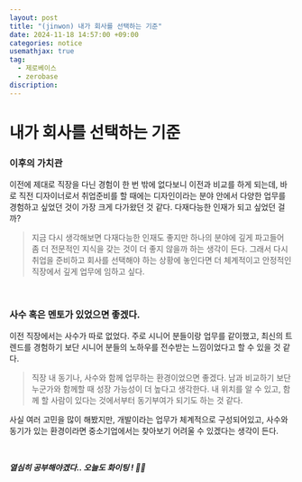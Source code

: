 ```yaml
---
layout: post
title: "(jinwon) 내가 회사를 선택하는 기준"
date: 2024-11-18 14:57:00 +09:00
categories: notice
usemathjax: true
tag:
  - 제로베이스
  - zerobase
discription:
---
```


# 내가 회사를 선택하는 기준

### 이후의 가치관

이전에 제대로 직장을 다닌 경험이 한 번 밖에 없다보니 이전과 비교를 하게 되는데, 바로 직전 디자이너로서 취업준비를 할 때에는 디자인이라는 분야 안에서 다양한 업무를 경험하고 싶었던 것이 가장 크게 다가왔던 것 같다. 다재다능한 인재가 되고 싶었던 걸까?

> 지금 다시 생각해보면 다재다능한 인재도 좋지만 하나의 분야에 깊게 파고들어 좀 더 전문적인 지식을 갖는 것이 더 좋지 않을까 하는 생각이 든다. 그래서 다시 취업을 준비하고 회사를 선택해야 하는 상황에 놓인다면 더 체계적이고 안정적인 직장에서 깊게 업무에 임하고 싶다.

<br>

### 사수 혹은 멘토가 있었으면 좋겠다.

이전 직장에서는 사수가 따로 없었다. 주로 시니어 분들이랑 업무를 같이했고, 최신의 트렌드를 경험하기 보단 시니어 분들의 노하우를 전수받는 느낌이었다고 할 수 있을 것 같다.

> 직장 내 동기나, 사수와 함께 업무하는 환경이었으면 좋겠다. 남과 비교하기 보단 누군가와 함께할 때 성장 가능성이 더 높다고 생각한다. 내 위치를 알 수 있고, 함께 할 사람이 있다는 것에서부터 동기부여가 되기도 하는 것 같다.

사실 여러 고민을 많이 해봤지만, 개발이라는 업무가 체계적으로 구성되어있고, 사수와 동기가 있는 환경이라면 중소기업에서는 찾아보기 어려울 수 있겠다는 생각이 든다.

<br>

**_열심히 공부해야겠다.. 오늘도 화이팅 ! 🧑‍💻_**
